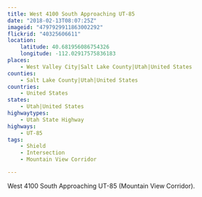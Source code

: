 ```yaml
---
title: West 4100 South Approaching UT-85
date: "2018-02-13T08:07:25Z"
imageid: "4797929911863002292"
flickrid: "40325606611"
location:
    latitude: 40.681956086754326
    longitude: -112.02917575836183
places:
    - West Valley City|Salt Lake County|Utah|United States
counties:
    - Salt Lake County|Utah|United States
countries:
    - United States
states:
    - Utah|United States
highwaytypes:
    - Utah State Highway
highways:
    - UT-85
tags:
    - Shield
    - Intersection
    - Mountain View Corridor

---
```

West 4100 South Approaching UT-85 (Mountain View Corridor).